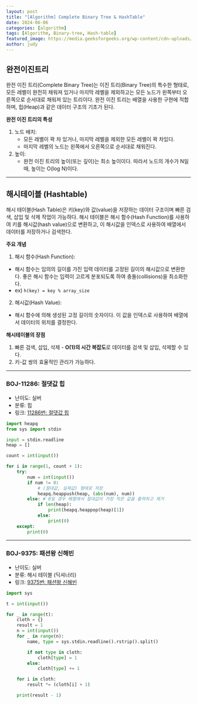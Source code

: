 ```yaml
---
layout: post
title: "[Algorithm] Complete Binary Tree & HashTable"
date: 2024-06-06
categories: [algorithm]
tags: [Algorithm, Binary-tree, Hash-table]
featured_image: https://media.geeksforgeeks.org/wp-content/cdn-uploads/binary-tree-to-DLL.png
author: judy
---
```


## 완전이진트리
완전 이진 트리(Complete Binary Tree)는 이진 트리(Binary Tree)의 특수한 형태로, 모든 레벨이 완전히 채워져 있거나 마지막 레벨을 제외하고는 모든 노드가 왼쪽부터 오른쪽으로 순서대로 채워져 있는 트리이다. 완전 이진 트리는 배열을 사용한 구현에 적합하며, 힙(Heap)과 같은 데이터 구조의 기초가 된다.

**완전 이진 트리의 특성**
1.	노드 배치:
    - 모든 레벨이 꽉 차 있거나, 마지막 레벨을 제외한 모든 레벨이 꽉 차있다.
    - 마지막 레벨의 노드는 왼쪽에서 오른쪽으로 순서대로 채워진다.
2.	높이:
    - 완전 이진 트리의 높이(또는 깊이)는 최소 높이이다. 따라서 노드의 개수가 N일 때, 높이는 O(log N)이다.

----

## 해시테이블 (Hashtable)


해시 테이블(Hash Table)은 키(key)와 값(value)을 저장하는 데이터 구조이며 빠른 검색, 삽입 및 삭제 작업이 가능하다. 해시 테이블은 해시 함수(Hash Function)를 사용하여 키를 해시값(hash value)으로 변환하고, 이 해시값을 인덱스로 사용하여 배열에서 데이터를 저장하거나 검색한다.

**주요 개념**
1. 해시 함수(Hash Function):
- 해시 함수는 임의의 길이를 가진 입력 데이터를 고정된 길이의 해시값으로 변환한다. 좋은 해시 함수는 입력이 고르게 분포되도록 하여 충돌(collisions)을 최소화한다.
- ex) ``h(key) = key % array_size``
2. 해시값(Hash Value):
- 해시 함수에 의해 생성된 고정 길이의 숫자이다. 이 값을 인덱스로 사용하여 배열에서 데이터의 위치를 결정한다.

**해시테이블의 장점**
1. 빠른 검색, 삽입, 삭제 - **O(1)의 시간 복잡도**로 데이터를 검색 및 삽입, 삭제할 수 있다.
3. 키-값 쌍의 효율적인 관리가 가능하다.

----
### BOJ-11286: 절댓값 힙

- 난이도: 실버
- 분류: 힙
- 링크: [11286번: 절댓값 힙](https://www.acmicpc.net/problem/11286)


```python
import heapq
from sys import stdin

input = stdin.readline
heap = []

count = int(input())

for i in range(1, count + 1):
    try:
        num = int(input())
        if num != 0:
            # (절대값, 실제값) 형태로 저장
            heapq.heappush(heap, (abs(num), num))
        else: # 0일 경우 배열에서 절대값이 가장 작은 값을 출력하고 제거
            if len(heap):
                print(heapq.heappop(heap)[1])
            else:
                print(0)
    except:
        print(0)
```

----

### BOJ-9375: 패션왕 신해빈

- 난이도: 실버
- 분류: 해시 테이블 (딕셔너리)
- 링크: [9375번: 패션왕 신해빈](https://www.acmicpc.net/problem/9375)


```python
import sys

t = int(input())

for _ in range(t):
    cloth = {}
    result = 1
    n = int(input())
    for _ in range(n):
        name, type = sys.stdin.readline().rstrip().split()

        if not type in cloth:
            cloth[type] = 1
        else:
            cloth[type] += 1

    for i in cloth:
        result *= (cloth[i] + 1)

    print(result - 1)

```
